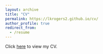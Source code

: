 ```yaml
---
layout: archive
title: "CV"
permalink: https://lkrogers2.github.io/cv/
author_profile: true
redirect_from:
  - /resume
---
```


Click [here](https://drive.google.com/file/d/1WhylsBxw_pufhR0lhaFGWX2L3aZ63jAI/view?usp=sharing) to view my CV.

